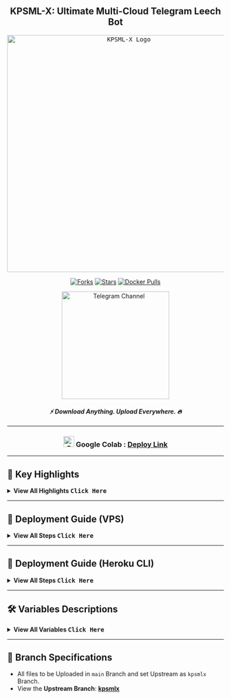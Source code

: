<div align=center>

## KPSML-X: Ultimate Multi-Cloud Telegram Leech Bot

<p>
    <a href="https://github.com/Tamilupdates/KPSML-X">
        <kbd>
            <img src="https://graph.org/file/879239eb830dd6c00b07e.jpg" width="550" alt="KPSML-X Logo">
        </kbd>
    </a>
</p>

<a href="https://github.com/Tamilupdates/KPSML-X/fork"><img alt="Forks" src="https://img.shields.io/github/forks/Tamilupdates/KPSML-X?style=plastic&logo=git&color=orange&label=Forks"></a> 
<a href="https://github.com/Tamilupdates/KPSML-X/stargazers"><img alt="Stars" src="https://img.shields.io/github/stars/Tamilupdates/KPSML-X?style=plastic&logo=github&color=FFD700&label=Stars"></a>
<a href="https://hub.docker.com/r/nanthakps/kpsmlx"><img src="https://img.shields.io/docker/pulls/nanthakps/kpsmlx?style=plastic&logo=docker&label=Pulls" alt="Docker Pulls"></a>

<a href="https://telegram.me/KPSBots"><img alt="Telegram Channel" img src="https://img.shields.io/badge/Join%20on%20Telegram%20Channel-0088CC?style=plastic&logo=telegram&logoColor=white&labelColor=0A3D62" width="250"></a>

#### ***⚡️ Download Anything. Upload Everywhere. 🔥***

---

### <img src="https://graph.org/file/504ba776ef0724a4ae85b.png" width="25" alt="Google Colab Logo"> Google Colab : [Deploy Link](https://colab.research.google.com/drive/1ntoqoj3jDq2FtU2-joizh0DO64uoec9q)

</div>

---

## 📌 Key Highlights

<details>
  <summary><strong>View All Highlights  <kbd>Click Here</kbd></strong></summary>

---

_KPSML-X is designed to make file management seamless, fast, and flexible._

- **🌐 Universal Downloader** - Supports torrents, Mega, Google Drive, direct links, and all `yt-dlp` sites.  

- **☁️ Cloud Uploader** - Upload files to Google Drive, Telegram Cloud, Rclone, or DDL servers with ease.  

- **📦 Smart File Handling** - Automatic renaming, metadata tagging, and organization.  

- **🧠 Intelligent Automation** - Auto-resume, retry, and cleanup for 24×7 reliability.  

- **⚙️ Advanced Controls** - Manage downloads, uploads, and settings directly from Telegram (`/bs`, `/mirror`, `/leech`).  

- **🎯 Multi-Deployment Ready** - Deploy on Heroku, Docker, VPS, or Google Colab.  

- **🔐 Secure & Private** - Owner-only commands, user whitelisting, and access control.  

- **💨 Lightweight Performance** - Optimized Python & Pyrogram async engine for speed.  

- **💬 Active Community Support** - Join **[@KPSBots](https://telegram.me/KPSBots)** for updates and help.

</details>

---

## 🚀 Deployment Guide (VPS)

<details>
  <summary><strong>View All Steps  <kbd>Click Here</kbd></strong></summary>

---

## 1. Prerequisites

- **Tutorial Video from A to Z (Latest Video)**
- Special thanks to [Wiszky](https://github.com/vishnoe115)

[![See Video](https://img.shields.io/badge/See%20Video-black?style=for-the-badge&logo=YouTube)](https://youtu.be/xzLOLyKYl54)

---

## 2. Installing Requirements

Clone this repository:

```bash
git clone https://github.com/Tamilupdates/KPSML-X kpsml-x && cd kpsml-x
```

Setting up config file:
    
```
cp config_sample.env config.env
```

- Remove the first line saying:

```
_____REMOVE_THIS_LINE_____=True
```

_Fill up rest of the fields. Meaning of each field is discussed below._

**NOTE**: All values must be filled between quotes, even if it's `Int`, `Bool` or `List`.

---

## 3. Build and Run the Docker Image

*Make sure you mount the app folder and install Docker following the official documentation.*

There are two methods to build and run the Docker image:

### 3.1 Using Official Docker Commands

- **Start Docker daemon** (skip if already running):

  ```bash
  sudo dockerd
  ```

- **Build the Docker image:**

  ```bash
  sudo docker build . -t kpsmlx
  ```

- **Run the image:**

  ```bash
  sudo docker run -p 80:80 -p 8080:8080 kpsmlx
  ```

- **To stop the running image:**

  First, list running containers:

  ```bash
  sudo docker ps
  ```

  Then, stop the container using its ID:

  ```bash
  sudo docker stop <container_id>
  ```

---

### 3.2 Using docker-compose (Recommended)

**Note:** If you want to use ports other than 80 and 8080 for torrent file selection and rclone serve respectively, update them in [docker-compose.yml](https://github.com/Tamilupdates/KPSML-X/blob/main/docker-compose.yml).

- **Install docker-compose:**

  ```bash
  sudo apt install docker-compose
  ```

- **Build and run the Docker image (or view the current running image):**

  ```bash
  sudo docker-compose up
  ```

- **After editing files (e.g., using nano to edit start.sh), rebuild:**

  ```bash
  sudo docker-compose up --build
  ```

- **To stop the running image:**

  ```bash
  sudo docker-compose stop
  ```

- **To restart the image:**

  ```bash
  sudo docker-compose start
  ```

- **To view the latest logs from the running container (after mounting the folder):**

  ```bash
  sudo docker-compose up
  ```

- **Tutorial Video for docker-compose and checking ports:**

  [![See Video](https://img.shields.io/badge/See%20Video-black?style=for-the-badge&logo=YouTube)](https://youtu.be/c8_TU1sPK08)


------

#### Docker Notes

**IMPORTANT NOTES**:

1. Set `BASE_URL_PORT` and `RCLONE_SERVE_PORT` variables to any port you want to use. Default is `80` and `8080` respectively.
2. You should stop the running image before deleting the container and you should delete the container before the image.
3. To delete the container (this will not affect on the image):

```
sudo docker container prune
```

4. To delete te images:

```
sudo docker image prune -a
```

5. Check the number of processing units of your machine with `nproc` cmd and times it by 4, then edit `AsyncIOThreadsCount` in qBittorrent.conf.
    
  </li></ol>
</details>

---

## 🚀 Deployment Guide (Heroku CLI)
<details>
  <summary><strong>View All Steps  <kbd>Click Here</kbd></strong></summary>
  
---
  
**Step 1 :** Git clone this Repo and change directory

> Make sure git is Installed in your system or quick run `apt-get install git pip curl -y`

```shell
git clone https://github.com/Tamilupdates/KPSML-X kpsml-x && cd kpsml-x 
```

---

**Step 2 :** Now Install Heroku in your Sytem or checkout Official Heroku Deploy Docs, or Download via `apt-get` or `npm`

> For Android : Use `termux` (Download via FDroid) for CLI usage

**The script requires sudo and isn’t Windows compatible.**

```shell
curl https://cli-assets.heroku.com/install.sh | sh
```

**Install with Ubuntu / Debian apt-get**

```shell
curl https://cli-assets.heroku.com/install-ubuntu.sh | sh
```

**Install via `npm` (Not Recommanded)**

```shell
npm install -g heroku
```

**Official Heroku Install Guide :** [Check Here](https://devcenter.heroku.com/articles/heroku-cli#install-the-heroku-cli)

---

**Step 3 :** Login into Heroku and Log In CLI via Browser 

_With Browser_

```shell
heroku login
```

**OR**

_Without Browser_

```shell
heroku login -i
```

- Put `Heroku Email` : Heroku Email `email@example.com`

- Put `Heroku Password` : Heroku API Key. Get from [Here](https://dashboard.heroku.com/account)

---

**Step 4 :** Create Heroku App and specify stack and region with App Name

```shell
heroku create --region us --stack container APP_NAME
```

**To Be Noted**: Copy the `BASE_URL` after the App is Created and Put the Value in `BASE_URL` when editing `config.env`

**Notes:**
- `--region us` for United States Server.

- `--region eu` for Europe Server.

- `APP_NAME` should be replaced with your unique app name _(Optional)_. If not given it generates a random name.

- `--stack container` for setting stack to container for Dockerfile.

- `--buildpack heroku/python` for using build slug for repo deploy and build.

---

**Step 5 :** Now set all the Required Variables and Files into this Branch MAIN Repo like config.env, accounts.zip, token.pickle, All Private Files(optional)- 

  > Only config.env Mabdatory with Only Mandatory Vars Only, After that Put all Private Files or Vars via Bot Settings `/bs`

**To Edit Inside CLI (nano Editor):** _(Termux Users)_

```shell
nano config.env
```

- **Sample config.env** _(Copy these and Paste in Editor and Fill Up)_
  ```
  BOT_TOKEN = ""
  TELEGRAM_API = ""
  TELEGRAM_HASH = ""
  OWNER_ID = ""
  DATABASE_URL = ""
  BASE_URL = ""
  SET_COMMANDS = "True"
  UPSTREAM_REPO = "https://github.com/Tamilupdates/KPSML-X"
  UPSTREAM_BRANCH = "kpsmlx"
  ```
- After Setup Exit from Editor via `CTRL + X`, followed via `y` and `Enter`...

**Helpful Commands:**

- **Exit from nano** : `CTRL + X`
- **Save File** : `CTRL + S`
- **Check Help** : `CTRL + G`
- **Undo Changes** : `ALT + U`
- ^ means CTRL _(Termux Users)_

---

**Step 6 :** Set Local git remote for Heroku. Give All Commands One by One.

```shell
git add . -f
git commit -m "HK Setup"
heroku git:remote -a APP_NAME
```

---

**Step 7 :** Now push to Heroku via git forcefully to build.

```shell
git push heroku main -f
```

**Heroku Logs:** When checking Logs, Use this will give Complete Logs.

```shell
heroku logs -a APP_NAME
```

- Add arg `-t` for Live Stream Logs and Use `CTRL + C` to Exit from it.

---

**All Heroku CLI Commands :** [Click Here](https://devcenter.heroku.com/articles/heroku-cli-commands#heroku-config-set)
</details>

---

## 🛠️ Variables Descriptions

<details>
  <summary><b>View All Variables  <kbd>Click Here</kbd></b></summary>

- `BOT_TOKEN`: Telegram Bot Token that you got from [BotFather](https://t.me/BotFather). `Str`

- `OWNER_ID`: Telegram User ID (not username) of the Owner of the bot. `Int`

- `TELEGRAM_API`: This is to authenticate your Telegram account for downloading Telegram files. You can get this from <https://my.telegram.org>. `Int`

- `TELEGRAM_HASH`: This is to authenticate your Telegram account for downloading Telegram files. You can get this from <https://my.telegram.org>. `Str`

- `BASE_URL`: Valid BASE URL where the bot is deployed to use torrent web files selection.
  - ***Heroku Deployment***: Format of URL should be `https://app-name-random_code.herokuapp.com/`, where `app-name` is the name of your heroku app Paste the URL got when the App was Made. `Str`

  - ***VPS Deployment***: Format of URL should be `http://myip`, where `myip` is the IP/Domain(public) of your bot or if you have chosen port other than `80` so write it in this format `http://myip:port` (`http` and not `https`). `Str`

- `DATABASE_URL`: Database URL of MongoDb to store all your files and Vars. Adding this will be Helpful. `Str`

- `UPSTREAM_REPO`: GitLab repository URL, if your repo is private add `https://username:{githubtoken}@github.com/{username}/{reponame}` format. `Str`.
    - **NOTE**:
        - Any change in docker you need to deploy/build again with updated repo to take effect. 
        - **No Need to delete .gitignore file or any File**

- `UPSTREAM_BRANCH`: Upstream branch for update. Default is `kpsmlx`. `Str`

</details>

---

## 🌿 Branch Specifications

- All files to be Uploaded in `main` Branch and set Upstream as `kpsmlx` Branch.
- View the **Upstream Branch**: **[kpsmlx](https://github.com/Tamilupdates/KPSML-X/tree/kpsmlx)**
